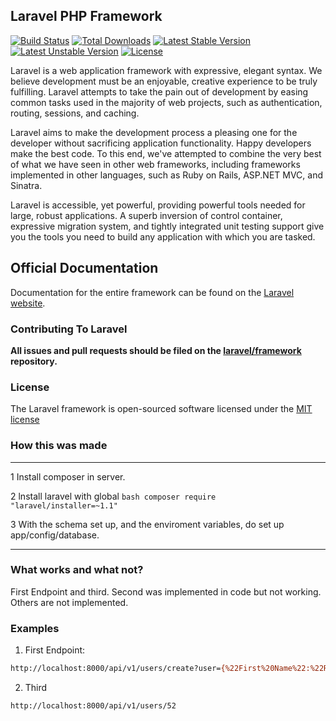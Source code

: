 ## Laravel PHP Framework

[![Build Status](https://travis-ci.org/laravel/framework.svg)](https://travis-ci.org/laravel/framework)
[![Total Downloads](https://poser.pugx.org/laravel/framework/downloads.svg)](https://packagist.org/packages/laravel/framework)
[![Latest Stable Version](https://poser.pugx.org/laravel/framework/v/stable.svg)](https://packagist.org/packages/laravel/framework)
[![Latest Unstable Version](https://poser.pugx.org/laravel/framework/v/unstable.svg)](https://packagist.org/packages/laravel/framework)
[![License](https://poser.pugx.org/laravel/framework/license.svg)](https://packagist.org/packages/laravel/framework)

Laravel is a web application framework with expressive, elegant syntax. We believe development must be an enjoyable, creative experience to be truly fulfilling. Laravel attempts to take the pain out of development by easing common tasks used in the majority of web projects, such as authentication, routing, sessions, and caching.

Laravel aims to make the development process a pleasing one for the developer without sacrificing application functionality. Happy developers make the best code. To this end, we've attempted to combine the very best of what we have seen in other web frameworks, including frameworks implemented in other languages, such as Ruby on Rails, ASP.NET MVC, and Sinatra.

Laravel is accessible, yet powerful, providing powerful tools needed for large, robust applications. A superb inversion of control container, expressive migration system, and tightly integrated unit testing support give you the tools you need to build any application with which you are tasked.

## Official Documentation

Documentation for the entire framework can be found on the [Laravel website](http://laravel.com/docs).

### Contributing To Laravel

**All issues and pull requests should be filed on the [laravel/framework](http://github.com/laravel/framework) repository.**

### License

The Laravel framework is open-sourced software licensed under the [MIT license](http://opensource.org/licenses/MIT)

### How this was made
****
1 Install composer in server.

2 lnstall laravel with  global 
```bash composer require "laravel/installer=~1.1" ```

3 With the schema set up, and the enviroment variables, do set up app/config/database.

****

### What works and what not?

First Endpoint and third.
Second was implemented in code but not working.
Others are not implemented.

### Examples

1. First Endpoint:
```bash 
http://localhost:8000/api/v1/users/create?user={%22First%20Name%22:%22Randy%22,%22Last%20Name%22:%22Valenciano%22,%22Age%22:%2026,%22Date%20of%20Birth%22:%221991-16-07%22}
```
2. Third
 ```bash 
http://localhost:8000/api/v1/users/52
```

